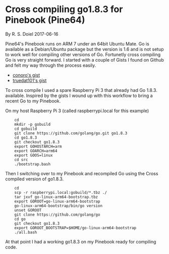 
# Cross compiling go1.8.3 for Pinebook (Pine64)

By R. S. Doiel 2017-06-16

Pine64's Pinebook runs on ARM 7 under an 64bit Ubuntu Mate.
Go is available as a Debian/Ubuntu package but the version is 1.6 and
is not setup to work well for compiling other versions of Go. Fortunetly
cross compiling Go is very straight forward. I started with a couple of
Gists I found on Github and felt my way through the process easily.

+ [conoro's gist](https://gist.github.com/conoro/4fca191fad018b6e47922a21fab499ca)
+ [truedat101's gist](https://gist.github.com/truedat101/5898604b1f7a1ec42d65a75fa6a0b802)

To cross compile I used a spare Raspberry Pi 3 that already had Go 1.8.3. 
available.  Inspired by the gists I wound up with this workflow to bring
a recent Go to my Pinebook.

On my host Raspberry Pi 3 (called raspberrypi.local for this example)

```shell
    cd
    mkdir -p gobuild
    cd gobuild
    git clone https://github.com/golang/go.git go1.8.3
    cd go1.8.3
    git checkout go1.8.3
    export GOHOSTARCH=arm
    export GOARCH=arm64
    export GOOS=linux
    cd src
    ./bootstrap.bash
```

Then I switching over to my Pinebook and recompiled Go
using the Cross compiled version of go1.8.3.

```shell
    cd
    scp -r raspberrypi.local:gobuild/*.tbz ./
    tar jxvf go-linux-arm64-bootstrap.tbz
    export GOROOT=go-linux-arm64-bootstrap
    go-linux-arm64-bootstrap/bin/go version
    unset GOROOT
    git clone https://github.com/golang/go
    cd go
    git checkout go1.8.3
    export GOROOT_BOOTSTRAP=$HOME/go-linux-arm64-bootstrap
    ./all.bash
```

At that point I had a working go1.8.3 on my Pinebook ready for
compiling code.

